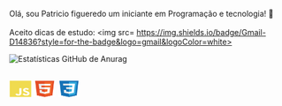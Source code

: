 
Olá, sou Patricio figueredo um iniciante em Programação e tecnologia! 👋 <br>  
Aceito dicas de estudo: <img src= https://img.shields.io/badge/Gmail-D14836?style=for-the-badge&logo=gmail&logoColor=white>


![Estatísticas GitHub de Anurag](https://github-readme-stats.vercel.app/api?username=patric49&show_icons=true&theme=dark)



<div style="display: inline_block"><br>
  <img align="center" alt="Js" height="30" width="40" src="https://raw.githubusercontent.com/devicons/devicon/master/icons/javascript/javascript-plain.svg"> 
  <img align="center" alt="HTML" height="30" width="40" src="https://raw.githubusercontent.com/devicons/devicon/master/icons/html5/html5-original.svg">
  <img align="center" alt="CSS" height="30" width="40" src="https://raw.githubusercontent.com/devicons/devicon/master/icons/css3/css3-original.svg"> 
</div>       
